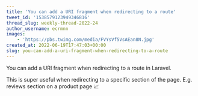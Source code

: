 ```yaml
---
title: 'You can add a URI fragment when redirecting to a route'
tweet_id: '1538579123949346816'
thread_slug: weekly-thread-2022-24
author_username: ecrmnn
images:
    - 'https://pbs.twimg.com/media/FVYsVf5VsAEan8N.jpg'
created_at: 2022-06-19T17:47:03+00:00
slug: you-can-add-a-uri-fragment-when-redirecting-to-a-route
---
```

You can add a URI fragment when redirecting to a route in Laravel.

This is super useful when redirecting to a specific section of the page. E.g. reviews section on a product page 📈